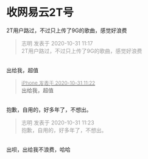 # 收网易云2T号


2T用户路过，不过只上传了9G的歌曲，感觉好浪费

<div class="quote"><blockquote><font color="#999999">志明 发表于 2020-10-31 11:17</font><br />
<font color="#999999">2T用户路过，不过只上传了9G的歌曲，感觉好浪费</font></blockquote></div><br />
出给我，超值

<div class="quote"><blockquote><font size="2"><a href="https://www.hostloc.com/forum.php?mod=redirect&amp;goto=findpost&amp;pid=9379802&amp;ptid=760424" target="_blank"><font color="#999999">iPhone 发表于 2020-10-31 11:22</font></a></font><br />
出给我，超值</blockquote></div><br />
抱歉，自用的，好多年了，不想出。

<div class="quote"><blockquote><font color="#999999">志明 发表于 2020-10-31 11:23</font><br />
<font color="#999999">抱歉，自用的，好多年了，不想出。</font></blockquote></div><br />
出呗，出给我不浪费，哈哈
